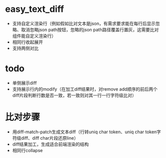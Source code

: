# easy_text_diff
- 支持自定义渲染行（例如假如比对文本是json，有需求要求能在每行后显示忽略、取消忽略json path按钮，忽略的json path路径覆盖行置灰，这需要比对组件能自定义渲染行）
- 相同行收起展开
- 支持两侧对比

# todo
- 单侧展示diff
- 支持展示行内的modify（在加工diff结果时，对remove add顺序的前后两个diff片段判断行数是否一致，若一致则对其一行一行字符级比对）

# 比对步骤
- 用diff-match-patch生成文本diff（行转uniq char token、uniq char token字符级diff、diff char片段还原line）
- diff结果加工，生成适合前端渲染的结构
- 相同行collapse
